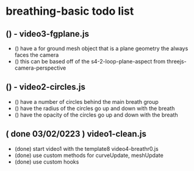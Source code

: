 # breathing-basic todo list

## () - video3-fgplane.js
* () have a for ground mesh object that is a plane geometry the always faces the camera
* () this can be based off of the s4-2-loop-plane-aspect from threejs-camera-perspective

## () - video2-circles.js
* () have a number of circles behind the main breath group
* () have the radius of the circles go up and down with the breath
* () have the opacity of the circles go up and down with the breath

## ( done 03/02/0223 ) video1-clean.js
* (done) start video1 with the template8 video4-breathr0.js
* (done) use custom methods for curveUpdate, meshUpdate
* (done) use custom hooks
